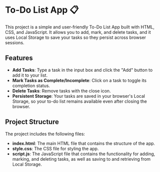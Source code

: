 # To-Do List App 📋

This project is a simple and user-friendly To-Do List App built with HTML, CSS, and JavaScript. It allows you to add, mark, and delete tasks, and it uses Local Storage to save your tasks so they persist across browser sessions.

## Features
- **Add Tasks**: Type a task in the input box and click the "Add" button to add it to your list.
- **Mark Tasks as Complete/Incomplete**: Click on a task to toggle its completion status.
- **Delete Tasks**: Remove tasks with the close icon.
- **Persistent Storage**: Your tasks are saved in your browser's Local Storage, so your to-do list remains available even after closing the browser.

## Project Structure
The project includes the following files:
- **index.html**: The main HTML file that contains the structure of the app.
- **style.css**: The CSS file for styling the app.
- **script.js**: The JavaScript file that contains the functionality for adding, marking, and deleting tasks, as well as saving to and retrieving from Local Storage.